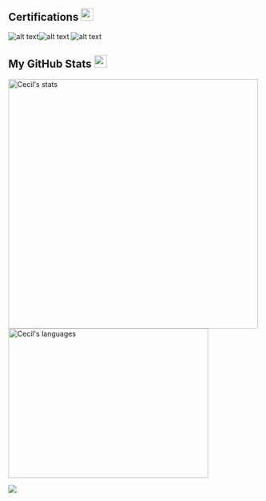 
<!--START_SECTION:badges-->
<!--END_SECTION:badges-->

 ##  Certifications <img src = "https://cdn.pixabay.com/animation/2023/06/13/15/13/15-13-33-168_512.gif" width = 25px> 

![alt text](https://images.credly.com/size/150x150/images/8b8ed108-e77d-4396-ac59-2504583b9d54/cka_from_cncfsite__281_29.png)![alt text](https://images.credly.com/size/150x150/images/2d84e428-9078-49b6-a804-13c15383d0de/image.png) ![alt text](https://images.credly.com/size/150x150/images/0e284c3f-5164-4b21-8660-0d84737941bc/image.png)



 ##  My GitHub Stats <img src = "https://i.pinimg.com/originals/65/c4/f4/65c4f452571be1261e9c623f7da488ac.gif" width = 25px> 
 
 <div>
   <img align="center" src="https://github-readme-streak-stats.herokuapp.com/?user=Cecilsingh&show_icons=true&theme=light" width="500" alt="Cecil's stats" />
   <img align="center" src="https://github-readme-stats.vercel.app/api/top-langs?username=Cecilsingh&langs_count=10&show_icons=true&locale=en&layout=compact&theme=light" alt="Cecil's languages" height="300px"  width="400px"/>
</div>


![](https://komarev.com/ghpvc/?username=Cecilsingh&color=green)


<!--
**Cecilsingh/Cecilsingh** is a ✨ _special_ ✨ repository because its `README.md` (this file) appears on your GitHub profile.

Here are some ideas to get you started:

- 🔭 I’m currently working on ...
- 🌱 I’m currently learning ...
- 👯 I’m looking to collaborate on ...
- 🤔 I’m looking for help with ...
- 💬 Ask me about ...
- 📫 How to reach me: ...
- 😄 Pronouns: ...
- ⚡ Fun fact: ...
-->
